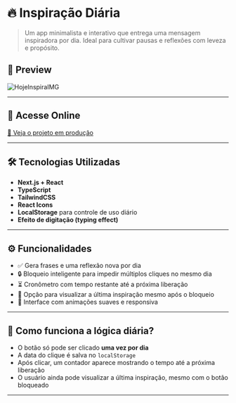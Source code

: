 # 🔥 Inspiração Diária

> Um app minimalista e interativo que entrega uma mensagem inspiradora por dia. Ideal para cultivar pausas e reflexões com leveza e propósito.

## 📸 Preview


![HojeInspiraIMG](https://github.com/user-attachments/assets/11d8bcd3-6688-4490-aca0-6af61b7ddabc)

---

## 🔗 Acesse Online

[🔗 Veja o projeto em produção](https://motivacional-app.vercel.app/)

---

## 🛠️ Tecnologias Utilizadas

- **Next.js + React**
- **TypeScript**
- **TailwindCSS**
- **React Icons**
- **LocalStorage** para controle de uso diário
- **Efeito de digitação (typing effect)**

---

## ⚙️ Funcionalidades

- ✅ Gera frases e uma reflexão nova por dia
- 🔒 Bloqueio inteligente para impedir múltiplos cliques no mesmo dia
- ⏳ Cronômetro com tempo restante até a próxima liberação
- 📖 Opção para visualizar a última inspiração mesmo após o bloqueio
- 🎨 Interface com animações suaves e responsiva

---

## 🧠 Como funciona a lógica diária?

- O botão só pode ser clicado **uma vez por dia**
- A data do clique é salva no `localStorage`
- Após clicar, um contador aparece mostrando o tempo até a próxima liberação
- O usuário ainda pode visualizar a última inspiração, mesmo com o botão bloqueado

---


